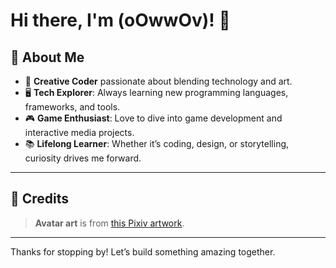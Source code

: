 # Hi there, I'm (oOwwOv)! 👋

## 🌟 About Me

- 🎨 **Creative Coder** passionate about blending technology and art.
- 🖥️ **Tech Explorer**: Always learning new programming languages, frameworks, and tools.
- 🎮 **Game Enthusiast**: Love to dive into game development and interactive media projects.
- 📚 **Lifelong Learner**: Whether it’s coding, design, or storytelling, curiosity drives me forward.

---
## 🎨 Credits

> **Avatar art** is from [this Pixiv artwork](https://www.pixiv.net/artworks/130758773).

---

Thanks for stopping by! 
Let’s build something amazing together.
